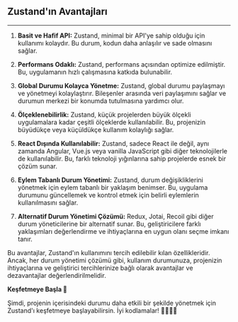 ## Zustand'ın Avantajları

---

1. **Basit ve Hafif API:** Zustand, minimal bir API'ye sahip olduğu için kullanımı kolaydır. Bu durum, kodun daha anlaşılır ve sade olmasını sağlar.

2. **Performans Odaklı:** Zustand, performans açısından optimize edilmiştir. Bu, uygulamanın hızlı çalışmasına katkıda bulunabilir.

3. **Global Durumu Kolayca Yönetme:** Zustand, global durumu paylaşmayı ve yönetmeyi kolaylaştırır. Bileşenler arasında veri paylaşımını sağlar ve durumun merkezi bir konumda tutulmasına yardımcı olur.

4. **Ölçeklenebilirlik:** Zustand, küçük projelerden büyük ölçekli uygulamalara kadar çeşitli ölçeklerde kullanılabilir. Bu, projenizin büyüdükçe veya küçüldükçe kullanım kolaylığı sağlar.

5. **React Dışında Kullanılabilir:** Zustand, sadece React ile değil, aynı zamanda Angular, Vue.js veya vanilla JavaScript gibi diğer teknolojilerle de kullanılabilir. Bu, farklı teknoloji yığınlarına sahip projelerde esnek bir çözüm sunar.

6. **Eylem Tabanlı Durum Yönetimi:** Zustand, durum değişikliklerini yönetmek için eylem tabanlı bir yaklaşım benimser. Bu, uygulama durumunu güncellemek ve kontrol etmek için belirli eylemlerin kullanılmasını sağlar.

7. **Alternatif Durum Yönetimi Çözümü:** Redux, Jotai, Recoil gibi diğer durum yöneticilerine bir alternatif sunar. Bu, geliştiricilere farklı yaklaşımları değerlendirme ve ihtiyaçlarına en uygun olanı seçme imkanı tanır.


Bu avantajlar, Zustand'ın kullanımını tercih edilebilir kılan özellikleridir. Ancak, her durum yönetimi çözümü gibi, kullanım durumunuza, projenizin ihtiyaçlarına ve geliştirici tercihlerinize bağlı olarak avantajlar ve dezavantajlar değerlendirilmelidir.

**Keşfetmeye Başla 🚀**

Şimdi, projenin içerisindeki durumu daha etkili bir şekilde yönetmek için Zustand'ı keşfetmeye başlayabilirsin. İyi kodlamalar! 👩‍💻👨‍💻